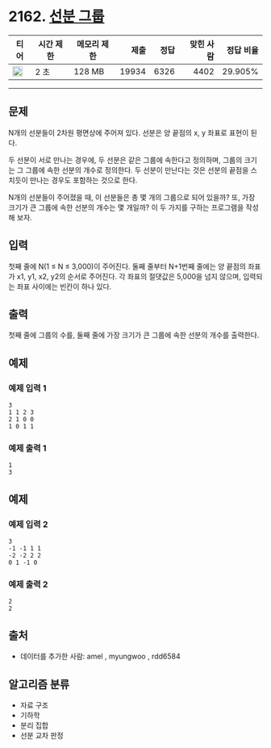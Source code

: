 # 2162. [선분 그룹](https://www.acmicpc.net/problem/2162)

| 티어                                                                  | 시간 제한 | 메모리 제한 |  제출 | 정답 | 맞힌 사람 | 정답 비율 |
| --------------------------------------------------------------------- | --------- | ----------- | ----: | ---: | --------: | --------: |
| <img src="https://static.solved.ac/tier_small/16.svg" width="20px" /> | 2 초      | 128 MB      | 19934 | 6326 |      4402 |   29.905% |

---

## 문제

N개의 선분들이 2차원 평면상에 주어져 있다. 선분은 양 끝점의 x, y 좌표로 표현이 된다.

두 선분이 서로 만나는 경우에, 두 선분은 같은 그룹에 속한다고 정의하며, 그룹의 크기는 그 그룹에 속한 선분의 개수로 정의한다. 두 선분이 만난다는 것은 선분의 끝점을 스치듯이 만나는 경우도 포함하는 것으로 한다.

N개의 선분들이 주어졌을 때, 이 선분들은 총 몇 개의 그룹으로 되어 있을까? 또, 가장 크기가 큰 그룹에 속한 선분의 개수는 몇 개일까? 이 두 가지를 구하는 프로그램을 작성해 보자.

## 입력

첫째 줄에 N(1 ≤ N ≤ 3,000)이 주어진다. 둘째 줄부터 N+1번째 줄에는 양 끝점의 좌표가 x1, y1, x2, y2의 순서로 주어진다. 각 좌표의 절댓값은 5,000을 넘지 않으며, 입력되는 좌표 사이에는 빈칸이 하나 있다.

## 출력

첫째 줄에 그룹의 수를, 둘째 줄에 가장 크기가 큰 그룹에 속한 선분의 개수를 출력한다.

## 예제

### 예제 입력 1

```
3
1 1 2 3
2 1 0 0
1 0 1 1
```

### 예제 출력 1

```
1
3
```

## 예제

### 예제 입력 2

```
3
-1 -1 1 1
-2 -2 2 2
0 1 -1 0
```

### 예제 출력 2

```
2
2
```

## 출처

- 데이터를 추가한 사람: amel , myungwoo , rdd6584

## 알고리즘 분류

- 자료 구조
- 기하학
- 분리 집합
- 선분 교차 판정
